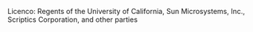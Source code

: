 
Licenco: Regents of the University of California, Sun Microsystems, Inc., Scriptics Corporation, and other parties
